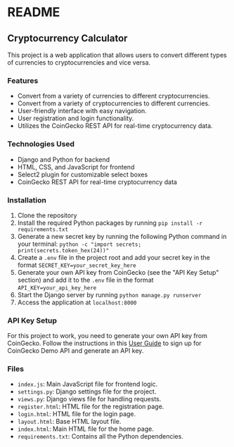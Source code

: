 # README

## Cryptocurrency Calculator

This project is a web application that allows users to convert different types of currencies to cryptocurrencies and vice versa.

### Features

- Convert from a variety of currencies to different cryptocurrencies.
- Convert from a variety of cryptocurrencies to different currencies.
- User-friendly interface with easy navigation.
- User registration and login functionality.
- Utilizes the CoinGecko REST API for real-time cryptocurrency data.

### Technologies Used

- Django and Python for backend
- HTML, CSS, and JavaScript for frontend
- Select2 plugin for customizable select boxes
- CoinGecko REST API for real-time cryptocurrency data

### Installation

1. Clone the repository
2. Install the required Python packages by running `pip install -r requirements.txt`
3. Generate a new secret key by running the following Python command in your terminal: `python -c "import secrets; print(secrets.token_hex(24))"`
4. Create a `.env` file in the project root and add your secret key in the format `SECRET_KEY=your_secret_key_here`
5. Generate your own API key from CoinGecko (see the "API Key Setup" section) and add it to the `.env` file in the format `API_KEY=your_api_key_here`
6. Start the Django server by running `python manage.py runserver`
7. Access the application at `localhost:8000`

### API Key Setup

For this project to work, you need to generate your own API key from CoinGecko. Follow the instructions in this [User Guide](https://support.coingecko.com/hc/en-us/articles/21880397454233-User-Guide-How-to-sign-up-for-CoinGecko-Demo-API-and-generate-an-API-key) to sign up for CoinGecko Demo API and generate an API key.

### Files

- `index.js`: Main JavaScript file for frontend logic.
- `settings.py`: Django settings file for the project.
- `views.py`: Django views file for handling requests.
- `register.html`: HTML file for the registration page.
- `login.html`: HTML file for the login page.
- `layout.html`: Base HTML layout file.
- `index.html`: Main HTML file for the home page.
- `requirements.txt`: Contains all the Python dependencies.
